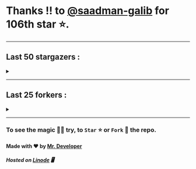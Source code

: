 # Thanks !! to [@saadman-galib](https://github.com/saadman-galib) for 106th star ⭐.
---

## Last 50 stargazers :
<details><summary></summary>

| No. | Profile Pic | Username | Star Number ⭐ |
| :---: | :---: | :---: | :---: |
| 1. | <img src='https://avatars.githubusercontent.com/u/73209315?v=4'> | [@saadman-galib](https://github.com/saadman-galib) | 106 |
| 2. | <img src='https://avatars.githubusercontent.com/u/107202816?v=4'> | [@its-truce](https://github.com/its-truce) | 105 |
| 3. | <img src='https://avatars.githubusercontent.com/u/100820152?v=4'> | [@AzRyCb](https://github.com/AzRyCb) | 104 |
| 4. | <img src='https://avatars.githubusercontent.com/u/121786009?v=4'> | [@dequate](https://github.com/dequate) | 103 |
| 5. | <img src='https://avatars.githubusercontent.com/u/117648465?v=4'> | [@dkppg2](https://github.com/dkppg2) | 102 |
| 6. | <img src='https://avatars.githubusercontent.com/u/67612593?v=4'> | [@BrydenIsNotSmart](https://github.com/BrydenIsNotSmart) | 101 |
| 7. | <img src='https://avatars.githubusercontent.com/u/16763276?v=4'> | [@K4CZP3R](https://github.com/K4CZP3R) | 100 |
| 8. | <img src='https://avatars.githubusercontent.com/u/71332326?v=4'> | [@insolitum](https://github.com/insolitum) | 99 |
| 9. | <img src='https://avatars.githubusercontent.com/u/45739963?v=4'> | [@didierganthier](https://github.com/didierganthier) | 98 |
| 10. | <img src='https://avatars.githubusercontent.com/u/77569653?v=4'> | [@SamirPaul1](https://github.com/SamirPaul1) | 97 |
| 11. | <img src='https://avatars.githubusercontent.com/u/48348029?v=4'> | [@xIMRANx](https://github.com/xIMRANx) | 96 |
| 12. | <img src='https://avatars.githubusercontent.com/u/482367?v=4'> | [@0xallie](https://github.com/0xallie) | 95 |
| 13. | <img src='https://avatars.githubusercontent.com/u/55983182?v=4'> | [@yasirarism](https://github.com/yasirarism) | 94 |
| 14. | <img src='https://avatars.githubusercontent.com/u/66245404?v=4'> | [@tovade](https://github.com/tovade) | 93 |
| 15. | <img src='https://avatars.githubusercontent.com/u/48980248?v=4'> | [@hybridvamp](https://github.com/hybridvamp) | 92 |
| 16. | <img src='https://avatars.githubusercontent.com/u/81961690?v=4'> | [@dinesh-0602](https://github.com/dinesh-0602) | 91 |
| 17. | <img src='https://avatars.githubusercontent.com/u/89954408?v=4'> | [@SunshroomChan](https://github.com/SunshroomChan) | 90 |
| 18. | <img src='https://avatars.githubusercontent.com/u/109037713?v=4'> | [@Buivanan82](https://github.com/Buivanan82) | 89 |
| 19. | <img src='https://avatars.githubusercontent.com/u/76533278?v=4'> | [@4amparaboy](https://github.com/4amparaboy) | 88 |
| 20. | <img src='https://avatars.githubusercontent.com/u/57042741?v=4'> | [@Woomymy](https://github.com/Woomymy) | 87 |
| 21. | <img src='https://avatars.githubusercontent.com/u/88822116?v=4'> | [@dgigantino](https://github.com/dgigantino) | 86 |
| 22. | <img src='https://avatars.githubusercontent.com/u/53967726?v=4'> | [@supercrafter333](https://github.com/supercrafter333) | 85 |
| 23. | <img src='https://avatars.githubusercontent.com/u/64813399?v=4'> | [@J1b1x](https://github.com/J1b1x) | 84 |
| 24. | <img src='https://avatars.githubusercontent.com/u/26801154?v=4'> | [@CodsXBlastin](https://github.com/CodsXBlastin) | 83 |
| 25. | <img src='https://avatars.githubusercontent.com/u/68734813?v=4'> | [@faded-ninja](https://github.com/faded-ninja) | 82 |
| 26. | <img src='https://avatars.githubusercontent.com/u/47496465?v=4'> | [@Matze997](https://github.com/Matze997) | 81 |
| 27. | <img src='https://avatars.githubusercontent.com/u/51480483?v=4'> | [@shizotoaster](https://github.com/shizotoaster) | 80 |
| 28. | <img src='https://avatars.githubusercontent.com/u/28113262?v=4'> | [@xISRAPILx](https://github.com/xISRAPILx) | 79 |
| 29. | <img src='https://avatars.githubusercontent.com/u/32965703?v=4'> | [@Ifera](https://github.com/Ifera) | 78 |
| 30. | <img src='https://avatars.githubusercontent.com/u/50779115?v=4'> | [@ReversoDev](https://github.com/ReversoDev) | 77 |
| 31. | <img src='https://avatars.githubusercontent.com/u/40144185?v=4'> | [@itsDkiller](https://github.com/itsDkiller) | 76 |
| 32. | <img src='https://avatars.githubusercontent.com/u/34418030?v=4'> | [@HerryYT](https://github.com/HerryYT) | 75 |
| 33. | <img src='https://avatars.githubusercontent.com/u/40790870?v=4'> | [@SpaceLeft](https://github.com/SpaceLeft) | 74 |
| 34. | <img src='https://avatars.githubusercontent.com/u/16628342?v=4'> | [@DelxHQ](https://github.com/DelxHQ) | 73 |
| 35. | <img src='https://avatars.githubusercontent.com/u/46083528?v=4'> | [@siddharthroy12](https://github.com/siddharthroy12) | 72 |
| 36. | <img src='https://avatars.githubusercontent.com/u/75159744?v=4'> | [@Avyansh0001](https://github.com/Avyansh0001) | 71 |
| 37. | <img src='https://avatars.githubusercontent.com/u/62464560?v=4'> | [@Illegal-Services](https://github.com/Illegal-Services) | 70 |
| 38. | <img src='https://avatars.githubusercontent.com/u/90455659?v=4'> | [@akprivatebots](https://github.com/akprivatebots) | 69 |
| 39. | <img src='https://avatars.githubusercontent.com/u/76171703?v=4'> | [@roushanagarwalla](https://github.com/roushanagarwalla) | 68 |
| 40. | <img src='https://avatars.githubusercontent.com/u/26739205?v=4'> | [@AbdushukurRasulov](https://github.com/AbdushukurRasulov) | 67 |
| 41. | <img src='https://avatars.githubusercontent.com/u/92579700?v=4'> | [@JohnWickKeanue](https://github.com/JohnWickKeanue) | 66 |
| 42. | <img src='https://avatars.githubusercontent.com/u/85750096?v=4'> | [@JemonNazeer](https://github.com/JemonNazeer) | 65 |
| 43. | <img src='https://avatars.githubusercontent.com/u/106221089?v=4'> | [@ItzKingz](https://github.com/ItzKingz) | 64 |
| 44. | <img src='https://avatars.githubusercontent.com/u/32560442?v=4'> | [@mrdrivingduck](https://github.com/mrdrivingduck) | 63 |
| 45. | <img src='https://avatars.githubusercontent.com/u/105053471?v=4'> | [@Sharmaps1757](https://github.com/Sharmaps1757) | 62 |
| 46. | <img src='https://avatars.githubusercontent.com/u/87847004?v=4'> | [@Hesenovhuseyn](https://github.com/Hesenovhuseyn) | 61 |
| 47. | <img src='https://avatars.githubusercontent.com/u/104765453?v=4'> | [@youssefnasef](https://github.com/youssefnasef) | 60 |
| 48. | <img src='https://avatars.githubusercontent.com/u/105335749?v=4'> | [@spideyboyaman](https://github.com/spideyboyaman) | 59 |
| 49. | <img src='https://avatars.githubusercontent.com/u/60040629?v=4'> | [@JD906](https://github.com/JD906) | 58 |
| 50. | <img src='https://avatars.githubusercontent.com/u/95572329?v=4'> | [@git-itsjoel](https://github.com/git-itsjoel) | 57 |

</details>

---

## Last 25 forkers :
<details><summary></summary>

| No. | Profile Pic | Username | Fork Number 🍴 |
| :---: | :---: | :---: | :---: |
| 1. | <img src='https://avatars.githubusercontent.com/u/121696232?v=4'> | [@Yuvi5001](https://github.com/Yuvi5001) | 25 |
| 2. | <img src='https://avatars.githubusercontent.com/u/86344856?v=4'> | [@AmirulAndalib](https://github.com/AmirulAndalib) | 24 |
| 3. | <img src='https://avatars.githubusercontent.com/u/121786009?v=4'> | [@dequate](https://github.com/dequate) | 23 |
| 4. | <img src='https://avatars.githubusercontent.com/u/45739963?v=4'> | [@didierganthier](https://github.com/didierganthier) | 22 |
| 5. | <img src='https://avatars.githubusercontent.com/u/48980248?v=4'> | [@hybridvamp](https://github.com/hybridvamp) | 21 |
| 6. | <img src='https://avatars.githubusercontent.com/u/110144682?v=4'> | [@Jackabu](https://github.com/Jackabu) | 20 |
| 7. | <img src='https://avatars.githubusercontent.com/u/40790870?v=4'> | [@SpaceLeft](https://github.com/SpaceLeft) | 19 |
| 8. | <img src='https://avatars.githubusercontent.com/u/87888078?v=4'> | [@hydrix777](https://github.com/hydrix777) | 18 |
| 9. | <img src='https://avatars.githubusercontent.com/u/106221089?v=4'> | [@ItzKingz](https://github.com/ItzKingz) | 17 |
| 10. | <img src='https://avatars.githubusercontent.com/u/105053471?v=4'> | [@Sharmaps1757](https://github.com/Sharmaps1757) | 16 |
| 11. | <img src='https://avatars.githubusercontent.com/u/100023533?v=4'> | [@omkar1003](https://github.com/omkar1003) | 15 |
| 12. | <img src='https://avatars.githubusercontent.com/u/104765453?v=4'> | [@youssefnasef](https://github.com/youssefnasef) | 14 |
| 13. | <img src='https://avatars.githubusercontent.com/u/105335749?v=4'> | [@spideyboyaman](https://github.com/spideyboyaman) | 13 |
| 14. | <img src='https://avatars.githubusercontent.com/u/60040629?v=4'> | [@JD906](https://github.com/JD906) | 12 |
| 15. | <img src='https://avatars.githubusercontent.com/u/88897873?v=4'> | [@Nobody370](https://github.com/Nobody370) | 11 |
| 16. | <img src='https://avatars.githubusercontent.com/u/96438111?v=4'> | [@Gishankrishka2](https://github.com/Gishankrishka2) | 10 |
| 17. | <img src='https://avatars.githubusercontent.com/u/91558902?v=4'> | [@rk134-hub](https://github.com/rk134-hub) | 9 |
| 18. | <img src='https://avatars.githubusercontent.com/u/20133621?v=4'> | [@NitroFuN](https://github.com/NitroFuN) | 8 |
| 19. | <img src='https://avatars.githubusercontent.com/u/84174959?v=4'> | [@im-Satyendra](https://github.com/im-Satyendra) | 7 |
| 20. | <img src='https://avatars.githubusercontent.com/u/66910428?v=4'> | [@VIKASIND](https://github.com/VIKASIND) | 6 |
| 21. | <img src='https://avatars.githubusercontent.com/u/101307401?v=4'> | [@Tellyfun](https://github.com/Tellyfun) | 5 |
| 22. | <img src='https://avatars.githubusercontent.com/u/102476142?v=4'> | [@hiroultroid93819](https://github.com/hiroultroid93819) | 4 |
| 23. | <img src='https://avatars.githubusercontent.com/u/98212032?v=4'> | [@random772](https://github.com/random772) | 3 |
| 24. | <img src='https://avatars.githubusercontent.com/u/97720718?v=4'> | [@MaheshKmr9](https://github.com/MaheshKmr9) | 2 |
| 25. | <img src='https://avatars.githubusercontent.com/u/85005373?v=4'> | [@HerokuMods](https://github.com/HerokuMods) | 1 |

</details>

---
### To see the magic 🧚‍♂️ try, to `Star` ⭐ or `Fork` 🍴 the repo.
#### Made with ❤️ by [Mr. Developer](https://github.com/MrBotDeveloper)
##### Hosted on [Linode](https://www.linode.com/) 🖥
